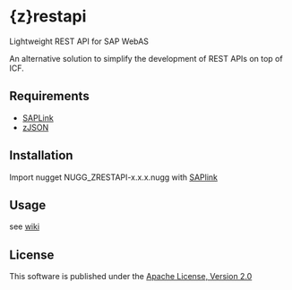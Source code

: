 {z}restapi
========

Lightweight REST API for SAP WebAS

An alternative solution to simplify the development of REST APIs on top of ICF.

## Requirements
 - [SAPLink](https://www.assembla.com/spaces/saplink/wiki/Home)
 - [zJSON](https://github.com/se38/zJSON)
 
## Installation
Import nugget NUGG_ZRESTAPI-x.x.x.nugg with [SAPlink](https://www.assembla.com/spaces/saplink/wiki/Home)

## Usage
see [wiki](https://github.com/christianjianelli/zrestapi/wiki)

## License
This software is published under the [Apache License, Version 2.0](http://www.apache.org/licenses/LICENSE-2.0.html)

